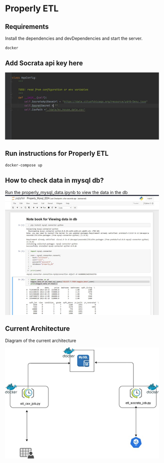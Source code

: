 # Properly ETL

## Requirements
Install the dependencies and devDependencies and start the server.
```sh
docker
```
## Add Socrata api key here
![image info](docs/socrata_api_config.JPG)

## Run instructions for Properly ETL
```sh
docker-compose up
```

## How to check data in mysql db?
Run the properly_mysql_data.ipynb to view
the data in the db
![image info](docs/notebook_for_viewing_sql_data.JPG)

## Current Architecture
Diagram of the current architecture

![image info](docs/current_architecture.jpg)



